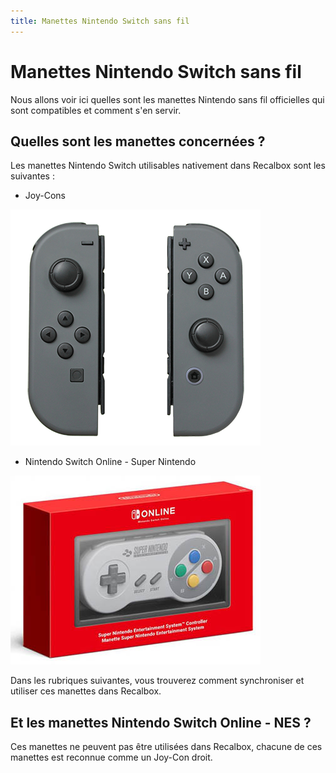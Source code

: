 ```yaml
---
title: Manettes Nintendo Switch sans fil
---
```


# Manettes Nintendo Switch sans fil



Nous allons voir ici quelles sont les manettes Nintendo sans fil officielles qui sont compatibles et comment s'en servir.

## Quelles sont les manettes concernées ?

Les manettes Nintendo Switch utilisables nativement dans Recalbox sont les suivantes :

* Joy-Cons

![](/migration-images/tutoriels/controleurs/manettes/manettes-nintendo-switch-sans-fil/nintendo_switch_joy-con_controllers.png)

* Nintendo Switch Online - Super Nintendo

![](/migration-images/tutoriels/controleurs/manettes/manettes-nintendo-switch-sans-fil/h2x1_lark2_03.jpg)

Dans les rubriques suivantes, vous trouverez comment synchroniser et utiliser ces manettes dans Recalbox.

## Et les manettes Nintendo Switch Online - NES ?

Ces manettes ne peuvent pas être utilisées dans Recalbox, chacune de ces manettes est reconnue comme un Joy-Con droit.

